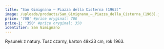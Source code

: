 ```yaml
---
title: "San Gimignano – Piazza della Cisterna (1963)"
image: /uploads/products/San_Gimignano_–_Piazza_della_Cisterna_(1963).jpg
price: '700' #price oryginal: 700
price-1: '350' #price oryginal: 350
identifier: San Gimignano
---
```


Rysunek z natury. Tusz czarny, karton 48x33 cm, rok 1963.